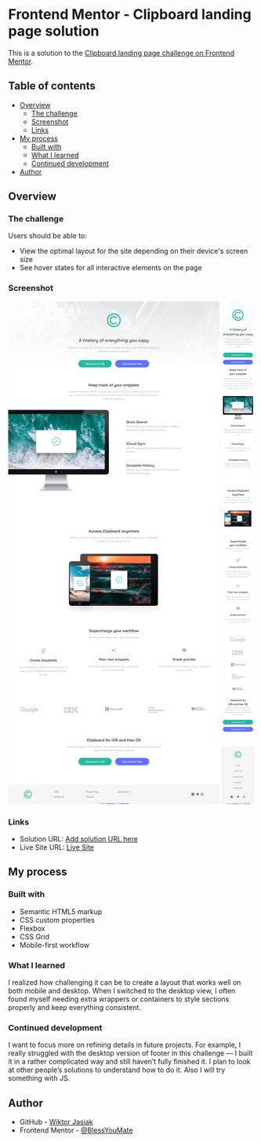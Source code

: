 # Frontend Mentor - Clipboard landing page solution

This is a solution to the [Clipboard landing page challenge on Frontend Mentor](https://www.frontendmentor.io/challenges/clipboard-landing-page-5cc9bccd6c4c91111378ecb9).

## Table of contents

- [Overview](#overview)
  - [The challenge](#the-challenge)
  - [Screenshot](#screenshot)
  - [Links](#links)
- [My process](#my-process)
  - [Built with](#built-with)
  - [What I learned](#what-i-learned)
  - [Continued development](#continued-development)
- [Author](#author)

## Overview

### The challenge

Users should be able to:

- View the optimal layout for the site depending on their device's screen size
- See hover states for all interactive elements on the page

### Screenshot

![](./screenshot-desktop.png)
![](./screenshot-mobile.png)

### Links

- Solution URL: [Add solution URL here](https://your-solution-url.com)
- Live Site URL: [Live Site](https://blessyoumate.github.io/clipboard-landing-page-fm/)

## My process

### Built with

- Semantic HTML5 markup
- CSS custom properties
- Flexbox
- CSS Grid
- Mobile-first workflow

### What I learned

I realized how challenging it can be to create a layout that works well on both mobile and desktop. When I switched to the desktop view, I often found myself needing extra wrappers or containers to style sections properly and keep everything consistent.

### Continued development

I want to focus more on refining details in future projects. For example, I really struggled with the desktop version of footer in this challenge — I built it in a rather complicated way and still haven’t fully finished it. I plan to look at other people’s solutions to understand how to do it. Also I will try something with JS.

## Author

- GitHub - [Wiktor Jasiak](https://github.com/BlessYouMate)
- Frontend Mentor - [@BlessYouMate](https://www.frontendmentor.io/profile/BlessYouMate)
